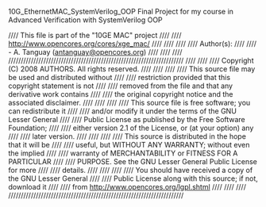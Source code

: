10G_EthernetMAC_SystemVerilog_OOP
Final Project for my course in Advanced Verification with SystemVerilog OOP



////  This file is part of the "10GE MAC" project                 ////
////  http://www.opencores.org/cores/xge_mac/                     ////
////                                                              ////
////  Author(s):                                                  ////
////      - A. Tanguay (antanguay@opencores.org)                  ////
////                                                              ////
//////////////////////////////////////////////////////////////////////
////                                                              ////
//// Copyright (C) 2008 AUTHORS. All rights reserved.             ////
////                                                              ////
//// This source file may be used and distributed without         ////
//// restriction provided that this copyright statement is not    ////
//// removed from the file and that any derivative work contains  ////
//// the original copyright notice and the associated disclaimer. ////
////                                                              ////
//// This source file is free software; you can redistribute it   ////
//// and/or modify it under the terms of the GNU Lesser General   ////
//// Public License as published by the Free Software Foundation; ////
//// either version 2.1 of the License, or (at your option) any   ////
//// later version.                                               ////
////                                                              ////
//// This source is distributed in the hope that it will be       ////
//// useful, but WITHOUT ANY WARRANTY; without even the implied   ////
//// warranty of MERCHANTABILITY or FITNESS FOR A PARTICULAR      ////
//// PURPOSE.  See the GNU Lesser General Public License for more ////
//// details.                                                     ////
////                                                              ////
//// You should have received a copy of the GNU Lesser General    ////
//// Public License along with this source; if not, download it   ////
//// from http://www.opencores.org/lgpl.shtml                     ////
////                                                              ////
//////////////////////////////////////////////////////////////////////



